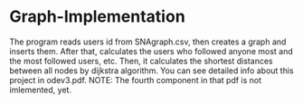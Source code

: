 # Graph-Implementation

The program reads users id from SNAgraph.csv, then creates a graph and inserts them.
After that, calculates the users who followed anyone most and the most followed users, etc.
Then, it calculates the shortest distances between all nodes by dijkstra algorithm.
You can see detailed info about this project in odev3.pdf.
NOTE: The fourth component in that pdf is not imlemented, yet.
